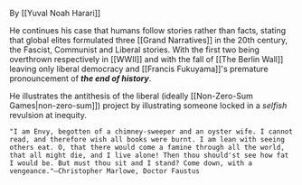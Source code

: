 By [[Yuval Noah Harari]]

He continues his case that humans follow stories rather than facts, stating that global elites formulated three [[Grand Narratives]] in the 20th century, the Fascist, Communist and Liberal stories. With the first two being overthrown respectively in [[WWII]] and with the fall of [[The Berlin Wall]] leaving only liberal democracy and [[Francis Fukuyama]]'s premature pronouncement of ***the end of history***.

He illustrates the antithesis of the liberal (ideally [[Non-Zero-Sum Games|non-zero-sum]]) project by illustrating someone locked in a *selfish* revulsion at inequity.

```
"I am Envy, begotten of a chimney-sweeper and an oyster wife. I cannot read, and therefore wish all books were burnt. I am lean with seeing others eat. O, that there would come a famine through all the world, that all might die, and I live alone! Then thou should'st see how fat I would be. But must thou sit and I stand? Come down, with a vengeance."—Christopher Marlowe, Doctor Faustus
```

